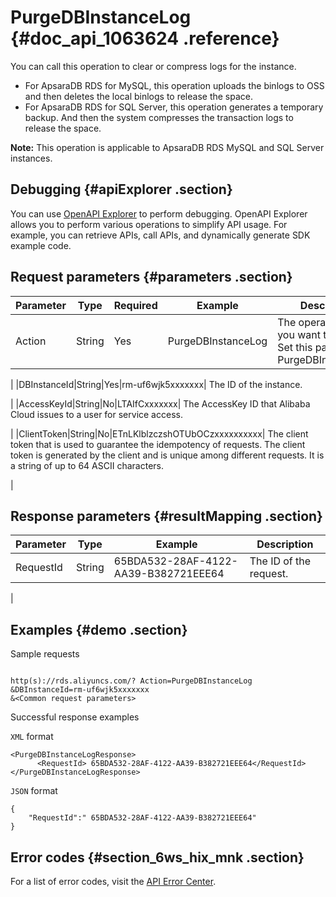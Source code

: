 # PurgeDBInstanceLog {#doc_api_1063624 .reference}

You can call this operation to clear or compress logs for the instance.

-   For ApsaraDB RDS for MySQL, this operation uploads the binlogs to OSS and then deletes the local binlogs to release the space.
-   For ApsaraDB RDS for SQL Server, this operation generates a temporary backup. And then the system compresses the transaction logs to release the space.

**Note:** This operation is applicable to ApsaraDB RDS MySQL and SQL Server instances.

## Debugging {#apiExplorer .section}

You can use [OpenAPI Explorer](https://api.aliyun.com/#product=Rds&api=PurgeDBInstanceLog) to perform debugging. OpenAPI Explorer allows you to perform various operations to simplify API usage. For example, you can retrieve APIs, call APIs, and dynamically generate SDK example code.

## Request parameters {#parameters .section}

|Parameter|Type|Required|Example|Description|
|---------|----|--------|-------|-----------|
|Action|String|Yes|PurgeDBInstanceLog| The operation that you want to perform. Set this parameter to PurgeDBInstanceLog.

 |
|DBInstanceId|String|Yes|rm-uf6wjk5xxxxxxx| The ID of the instance.

 |
|AccessKeyId|String|No|LTAIfCxxxxxxx| The AccessKey ID that Alibaba Cloud issues to a user for service access.

 |
|ClientToken|String|No|ETnLKlblzczshOTUbOCzxxxxxxxxxx| The client token that is used to guarantee the idempotency of requests. The client token is generated by the client and is unique among different requests. It is a string of up to 64 ASCII characters.

 |

## Response parameters {#resultMapping .section}

|Parameter|Type|Example|Description|
|---------|----|-------|-----------|
|RequestId|String|65BDA532-28AF-4122-AA39-B382721EEE64| The ID of the request.

 |

## Examples {#demo .section}

Sample requests

``` {#request_demo}

http(s)://rds.aliyuncs.com/? Action=PurgeDBInstanceLog
&DBInstanceId=rm-uf6wjk5xxxxxxx
&<Common request parameters>

```

Successful response examples

`XML` format

``` {#codeblock_bpg_nhd_yuh}
<PurgeDBInstanceLogResponse>
	  <RequestId> 65BDA532-28AF-4122-AA39-B382721EEE64</RequestId></PurgeDBInstanceLogResponse>
```

`JSON` format

``` {#codeblock_zvm_0j2_qma}
{
	"RequestId":" 65BDA532-28AF-4122-AA39-B382721EEE64"
}
```

## Error codes {#section_6ws_hix_mnk .section}

For a list of error codes, visit the [API Error Center](https://error-center.alibabacloud.com/status/product/Rds).

